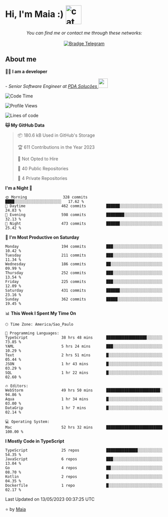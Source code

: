 <h1 align="left">Hi, I'm Maia :) 
<img src="https://emojis.slackmojis.com/emojis/images/1643509834/36299/black-cat.gif?1643509834" width="50" height="60" align="center"  alt="cat"/>
</h1>

<p align="center">
    <i>You can find me or contact me through these networks:</i>
    <br/><br/>
    <a href="https://t.me/mrootx" target="_blank">
        <img src="https://img.shields.io/badge/-Telegram-2CA5E0?logo=telegram&style=flat&logoColor=white" alt="Bradge Telegram" />
    </a>
</p>

## About me

:technologist: <strong>I am a developer</strong> <br>

<p><em> - Senior Software Engineer at <a href="https://pdasolucoes.com.br">PDA Soluções
</a><img src="https://media.giphy.com/media/WUlplcMpOCEmTGBtBW/giphy.gif" width="30"> 
</em></p>

<!--START_SECTION:waka-->
![Code Time](http://img.shields.io/badge/Code%20Time-2%2C596%20hrs%208%20mins-blue)

![Profile Views](http://img.shields.io/badge/Profile%20Views-24-blue)

![Lines of code](https://img.shields.io/badge/From%20Hello%20World%20I%27ve%20Written-471.0%20thousand%20lines%20of%20code-blue)

**🐱 My GitHub Data** 

> 📦 180.6 kB Used in GitHub's Storage 
 > 
> 🏆 611 Contributions in the Year 2023
 > 
> 🚫 Not Opted to Hire
 > 
> 📜 40 Public Repositories 
 > 
> 🔑 4 Private Repositories 
 > 
**I'm a Night 🦉** 

```text
🌞 Morning                328 commits         ████░░░░░░░░░░░░░░░░░░░░░   17.62 % 
🌆 Daytime                462 commits         ██████░░░░░░░░░░░░░░░░░░░   24.83 % 
🌃 Evening                598 commits         ████████░░░░░░░░░░░░░░░░░   32.13 % 
🌙 Night                  473 commits         ██████░░░░░░░░░░░░░░░░░░░   25.42 % 
```
📅 **I'm Most Productive on Saturday** 

```text
Monday                   194 commits         ███░░░░░░░░░░░░░░░░░░░░░░   10.42 % 
Tuesday                  211 commits         ███░░░░░░░░░░░░░░░░░░░░░░   11.34 % 
Wednesday                186 commits         ██░░░░░░░░░░░░░░░░░░░░░░░   09.99 % 
Thursday                 252 commits         ███░░░░░░░░░░░░░░░░░░░░░░   13.54 % 
Friday                   225 commits         ███░░░░░░░░░░░░░░░░░░░░░░   12.09 % 
Saturday                 431 commits         ██████░░░░░░░░░░░░░░░░░░░   23.16 % 
Sunday                   362 commits         █████░░░░░░░░░░░░░░░░░░░░   19.45 % 
```


📊 **This Week I Spent My Time On** 

```text
🕑︎ Time Zone: America/Sao_Paulo

💬 Programming Languages: 
TypeScript               38 hrs 48 mins      ██████████████████░░░░░░░   73.85 % 
YAML                     5 hrs 24 mins       ███░░░░░░░░░░░░░░░░░░░░░░   10.29 % 
Text                     2 hrs 51 mins       █░░░░░░░░░░░░░░░░░░░░░░░░   05.44 % 
JSON                     1 hr 43 mins        █░░░░░░░░░░░░░░░░░░░░░░░░   03.29 % 
SQL                      1 hr 22 mins        █░░░░░░░░░░░░░░░░░░░░░░░░   02.60 % 

🔥 Editors: 
WebStorm                 49 hrs 50 mins      ████████████████████████░   94.86 % 
Aqua                     1 hr 34 mins        █░░░░░░░░░░░░░░░░░░░░░░░░   03.00 % 
DataGrip                 1 hr 7 mins         █░░░░░░░░░░░░░░░░░░░░░░░░   02.14 % 

💻 Operating System: 
Mac                      52 hrs 32 mins      █████████████████████████   100.00 % 
```

**I Mostly Code in TypeScript** 

```text
TypeScript               25 repos            ██████████████░░░░░░░░░░░   54.35 % 
JavaScript               6 repos             ███░░░░░░░░░░░░░░░░░░░░░░   13.04 % 
Go                       4 repos             ██░░░░░░░░░░░░░░░░░░░░░░░   08.70 % 
Kotlin                   2 repos             █░░░░░░░░░░░░░░░░░░░░░░░░   04.35 % 
Dockerfile               1 repo              █░░░░░░░░░░░░░░░░░░░░░░░░   02.17 % 
```




 Last Updated on 13/05/2023 00:37:25 UTC
<!--END_SECTION:waka-->

⭐️ by [Maia](https://github.com/gabrielmaialva33/)


